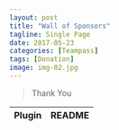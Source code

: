 ```yaml
---
layout: post
title: "Wall of Sponsors"
tagline: Single Page
date: 2017-05-23
categories: [Teampass]
tags: [Donation]
image: img-02.jpg
---
```



<blockquote cite="http://">
  Thank You
</blockquote>


| Plugin | README |
| ------ | ------ |
